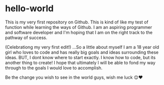 # hello-world
This is my very first repository on Github. This is kind of like my test of function while learning the ways of Github. I am an aspiring programmer and software developer and I'm hoping that I am on the right track to the pathway of success. 

(Celebrationg my very first edit!) ...So a little about myself I am a 18 year old girl who loves to code and has really big goals and ideas surrounding these ideas. BUT, I dont know where to start exactly. I know how to code, but its another thing to create! I hope that ultimately I will be able to fond my way through to the goals I would love to accomplish. 

Be the change you wish to see in the world guys, wish me luck 😌❤
